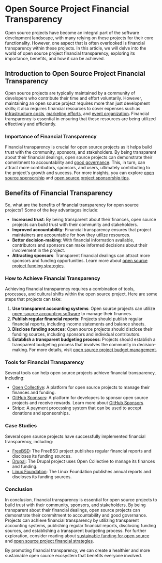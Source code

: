 # Open Source Project Financial Transparency

Open source projects have become an integral part of the software development landscape, with many relying on these projects for their core functionality. However, one aspect that is often overlooked is financial transparency within these projects. In this article, we will delve into the world of open source project financial transparency, exploring its importance, benefits, and how it can be achieved.

## Introduction to Open Source Project Financial Transparency

Open source projects are typically maintained by a community of developers who contribute their time and effort voluntarily. However, maintaining an open source project requires more than just development skills; it also requires financial resources to cover expenses such as [infrastructure costs](https://en.wikipedia.org/wiki/Infrastructure), [marketing efforts](https://en.wikipedia.org/wiki/Marketing), and [event organization](https://en.wikipedia.org/wiki/Event_planning). Financial transparency is essential in ensuring that these resources are being utilized effectively and efficiently.

### Importance of Financial Transparency

Financial transparency is crucial for open source projects as it helps build trust with the community, sponsors, and stakeholders. By being transparent about their financial dealings, open source projects can demonstrate their commitment to accountability and [good governance](https://en.wikipedia.org/wiki/Good_governance). This, in turn, can attract more contributors, sponsors, and users, ultimately contributing to the project's growth and success. For more insights, you can explore [open source sponsorship](https://www.license-token.com/wiki/open-source-sponsorship) and [open source project sponsorship tips](https://www.license-token.com/wiki/open-source-project-sponsorship-tips).

## Benefits of Financial Transparency

So, what are the benefits of financial transparency for open source projects? Some of the key advantages include:

- **Increased trust**: By being transparent about their finances, open source projects can build trust with their community and stakeholders.
- **Improved accountability**: Financial transparency ensures that project maintainers are accountable for how they utilize resources.
- **Better decision-making**: With financial information available, contributors and sponsors can make informed decisions about their involvement in the project.
- **Attracting sponsors**: Transparent financial dealings can attract more sponsors and funding opportunities. Learn more about [open source project funding strategies](https://www.license-token.com/wiki/open-source-project-funding-strategies).

### How to Achieve Financial Transparency

Achieving financial transparency requires a combination of tools, processes, and cultural shifts within the open source project. Here are some steps that projects can take:

1. **Use transparent accounting systems**: Open source projects can utilize [open-source accounting software](https://www.gnucash.org/) to manage their finances.
2. **Publish regular financial reports**: Projects should publish regular financial reports, including income statements and balance sheets.
3. **Disclose funding sources**: Open source projects should disclose their funding sources, including sponsors and individual contributors.
4. **Establish a transparent budgeting process**: Projects should establish a transparent budgeting process that involves the community in decision-making. For more details, visit [open source project budget management](https://www.license-token.com/wiki/open-source-project-budget-management).

### Tools for Financial Transparency

Several tools can help open source projects achieve financial transparency, including:

- [Open Collective](https://opencollective.com/): A platform for open source projects to manage their finances and funding.
- [GitHub Sponsors](https://github.com/sponsors): A platform for developers to sponsor open source projects and receive rewards. Learn more about [GitHub Sponsors](https://www.license-token.com/wiki/what-is-git-hub-sponsors).
- [Stripe](https://stripe.com/): A payment processing system that can be used to accept donations and sponsorships.

### Case Studies

Several open source projects have successfully implemented financial transparency, including:

- [FreeBSD](https://www.freebsd.org/): The FreeBSD project publishes regular financial reports and discloses its funding sources.
- [Drupal](https://www.drupal.org/): The Drupal project uses Open Collective to manage its finances and funding.
- [Linux Foundation](https://www.linuxfoundation.org/): The Linux Foundation publishes annual reports and discloses its funding sources.

### Conclusion

In conclusion, financial transparency is essential for open source projects to build trust with their community, sponsors, and stakeholders. By being transparent about their financial dealings, open source projects can demonstrate their commitment to accountability and good governance. Projects can achieve financial transparency by utilizing transparent accounting systems, publishing regular financial reports, disclosing funding sources, and establishing a transparent budgeting process. For further exploration, consider reading about [sustainable funding for open source](https://www.license-token.com/wiki/sustainable-funding-open-source) and [open source project financial strategies](https://www.license-token.com/wiki/open-source-project-financial-strategies).

By promoting financial transparency, we can create a healthier and more sustainable open source ecosystem that benefits everyone involved.